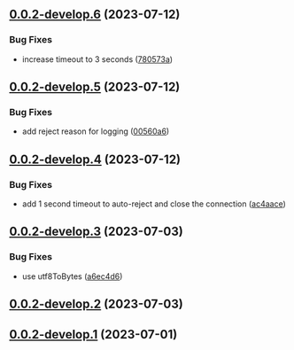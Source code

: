 ## [0.0.2-develop.6](https://git.lumeweb.com/LumeWeb/peer-discovery-irc/compare/v0.0.2-develop.5...v0.0.2-develop.6) (2023-07-12)


### Bug Fixes

* increase timeout to 3 seconds ([780573a](https://git.lumeweb.com/LumeWeb/peer-discovery-irc/commit/780573aa7d025590dfc8dbedf9aa380d4888bc8a))

## [0.0.2-develop.5](https://git.lumeweb.com/LumeWeb/peer-discovery-irc/compare/v0.0.2-develop.4...v0.0.2-develop.5) (2023-07-12)


### Bug Fixes

* add reject reason for logging ([00560a6](https://git.lumeweb.com/LumeWeb/peer-discovery-irc/commit/00560a64a7fc6ee280fc8496c96a74a6d272a730))

## [0.0.2-develop.4](https://git.lumeweb.com/LumeWeb/peer-discovery-irc/compare/v0.0.2-develop.3...v0.0.2-develop.4) (2023-07-12)


### Bug Fixes

* add 1 second timeout to auto-reject and close the connection ([ac4aace](https://git.lumeweb.com/LumeWeb/peer-discovery-irc/commit/ac4aaceb73f434a5b832c597973c9cba1c4cc1cd))

## [0.0.2-develop.3](https://git.lumeweb.com/LumeWeb/peer-discovery-irc/compare/v0.0.2-develop.2...v0.0.2-develop.3) (2023-07-03)


### Bug Fixes

* use utf8ToBytes ([a6ec4d6](https://git.lumeweb.com/LumeWeb/peer-discovery-irc/commit/a6ec4d6bedb660c80b2cfd13cddf71e913f4347e))

## [0.0.2-develop.2](https://git.lumeweb.com/LumeWeb/peer-discovery-irc/compare/v0.0.2-develop.1...v0.0.2-develop.2) (2023-07-03)

## [0.0.2-develop.1](https://git.lumeweb.com/LumeWeb/peer-discovery-irc/compare/v0.0.1...v0.0.2-develop.1) (2023-07-01)
